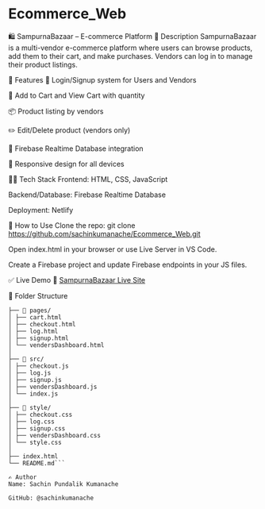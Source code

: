 # Ecommerce_Web

🛍️ SampurnaBazaar – E-commerce Platform
📌 Description
SampurnaBazaar is a multi-vendor e-commerce platform where users can browse products, add them to their cart, and make purchases. Vendors can log in to manage their product listings.

🚀 Features
🔐 Login/Signup system for Users and Vendors

🛒 Add to Cart and View Cart with quantity

📦 Product listing by vendors

✏️ Edit/Delete product (vendors only)

📁 Firebase Realtime Database integration

📱 Responsive design for all devices

🧑‍💻 Tech Stack
Frontend: HTML, CSS, JavaScript

Backend/Database: Firebase Realtime Database

Deployment: Netlify

🔧 How to Use
Clone the repo:
git clone https://github.com/sachinkumanache/Ecommerce_Web.git

Open index.html in your browser or use Live Server in VS Code.

Create a Firebase project and update Firebase endpoints in your JS files.

✅ Live Demo
🔗 [SampurnaBazaar Live Site](https://charming-moonbeam-632fe7.netlify.app/)

📁 Folder Structure

```📦 Ecommerce Web/
├── 📁 pages/
│ ├── cart.html
│ ├── checkout.html
│ ├── log.html
│ ├── signup.html
│ └── vendersDashboard.html
│
├── 📁 src/
│ ├── checkout.js
│ ├── log.js
│ ├── signup.js
│ ├── vendersDashboard.js
│ └── index.js
│
├── 📁 style/
│ ├── checkout.css
│ ├── log.css
│ ├── signup.css
│ ├── vendersDashboard.css
│ └── style.css
│
├── index.html
└── README.md```

✍️ Author
Name: Sachin Pundalik Kumanache

GitHub: @sachinkumanache
